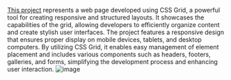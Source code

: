 [This project](https://danila-nazarenko.github.io/grid/) represents a web page developed using CSS Grid, a powerful tool for creating responsive and structured layouts. It showcases the capabilities of the grid, allowing developers to efficiently organize content and create stylish user interfaces. The project features a responsive design that ensures proper display on mobile devices, tablets, and desktop computers. By utilizing CSS Grid, it enables easy management of element placement and includes various components such as headers, footers, galleries, and forms, simplifying the development process and enhancing user interaction.
![image](https://github.com/user-attachments/assets/efdeaf5a-e60e-4ed2-9589-90e6d222bbf3)
